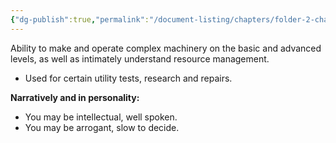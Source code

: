 ```yaml
---
{"dg-publish":true,"permalink":"/document-listing/chapters/folder-2-character/skills-folder/smarts/"}
---
```


Ability to make and operate complex machinery on the basic and advanced levels, as well as intimately understand resource management.
- Used for certain utility tests, research and repairs.

**Narratively and in personality:**
- You may be intellectual, well spoken.
- You may be arrogant, slow to decide.